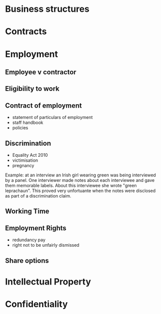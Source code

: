 # Business structures

# Contracts
# Employment
## Employee v contractor
## Eligibility to work
## Contract of employment
- statement of particulars of employment
- staff handbook
- policies
    
## Discrimination
- Equality Act 2010
- victimisation
- pregnancy

Example: at an interview an Irish girl wearing green was being interviewed by a panel. One interviewer made notes about each interviewee and gave them memorable labels. About this interviewee she wrote "green leprachaun". This proved very unfortuante when the notes were disclosed as part of a discrimination claim.

## Working Time

## Employment Rights
- redundancy pay
- right not to be unfairly dismissed

## Share options

# Intellectual Property
# Confidentiality
